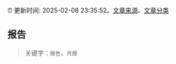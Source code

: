 :alarm_clock: 更新时间: 2025-02-08 23:35:52。[文章来源](/README.md)、[文章分类](/TAGS.md)

## 报告


> 关键字：`报告`、`月报`



